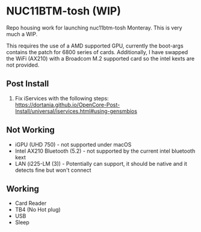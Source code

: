 # NUC11BTM-tosh (WIP)

Repo housing work for launching nuc11btm-tosh Monteray. This is very much a WIP.

This requires the use of a AMD supported GPU, currently the boot-args contains the patch for 6800 series of cards. Additionally, I have swapped the WiFi (AX210) with a Broadcom M.2 supported card so the intel kexts are not provided.

## Post Install
1. Fix iServices with the following steps: https://dortania.github.io/OpenCore-Post-Install/universal/iservices.html#using-gensmbios

## Not Working
 - iGPU (UHD 750) - not supported under macOS
 - Intel AX210 Bluetooth (5.2) - not supported by the current intel bluetooth kext
 - LAN (i225-LM (3)) - Potentially can support, it should be native and it detects fine but won't connect

## Working
 - Card Reader
 - TB4 (No Hot plug)
 - USB
 - Sleep
